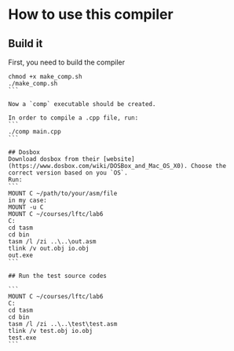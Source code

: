# How to use this compiler

## Build it
First, you need to build the compiler
````
chmod +x make_comp.sh
./make_comp.sh
```

Now a `comp` executable should be created.

In order to compile a .cpp file, run:
```
./comp main.cpp
```

## Dosbox
Download dosbox from their [website](https://www.dosbox.com/wiki/DOSBox_and_Mac_OS_X0). Choose the
correct version based on you `OS`.
Run:
```
MOUNT C ~/path/to/your/asm/file
in my case:
MOUNT -u C
MOUNT C ~/courses/lftc/lab6
C:
cd tasm
cd bin
tasm /l /zi ..\..\out.asm
tlink /v out.obj io.obj
out.exe
```

## Run the test source codes

```
MOUNT C ~/courses/lftc/lab6
C:
cd tasm
cd bin
tasm /l /zi ..\..\test\test.asm
tlink /v test.obj io.obj
test.exe
```
